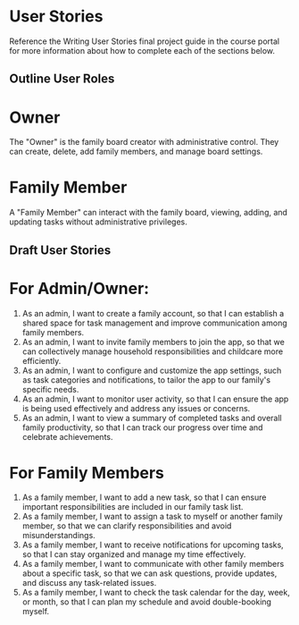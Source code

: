 # User Stories

Reference the Writing User Stories final project guide in the course portal for more information about how to complete each of the sections below.

## Outline User Roles

# Owner

The "Owner" is the family board creator with administrative control. They can create, delete, add family members, and manage board settings.

# Family Member

A "Family Member" can interact with the family board, viewing, adding, and updating tasks without administrative privileges.

## Draft User Stories

# For Admin/Owner:

1. As an admin, I want to create a family account, so that I can establish a shared space for task management and improve communication among family members.
2. As an admin, I want to invite family members to join the app, so that we can collectively manage household responsibilities and childcare more efficiently.
3. As an admin, I want to configure and customize the app settings, such as task categories and notifications, to tailor the app to our family's specific needs.
4. As an admin, I want to monitor user activity, so that I can ensure the app is being used effectively and address any issues or concerns.
5. As an admin, I want to view a summary of completed tasks and overall family productivity, so that I can track our progress over time and celebrate achievements.

# For Family Members

1. As a family member, I want to add a new task, so that I can ensure important responsibilities are included in our family task list.
2. As a family member, I want to assign a task to myself or another family member, so that we can clarify responsibilities and avoid misunderstandings.
3. As a family member, I want to receive notifications for upcoming tasks, so that I can stay organized and manage my time effectively.
4. As a family member, I want to communicate with other family members about a specific task, so that we can ask questions, provide updates, and discuss any task-related issues.
5. As a family member, I want to check the task calendar for the day, week, or month, so that I can plan my schedule and avoid double-booking myself.
